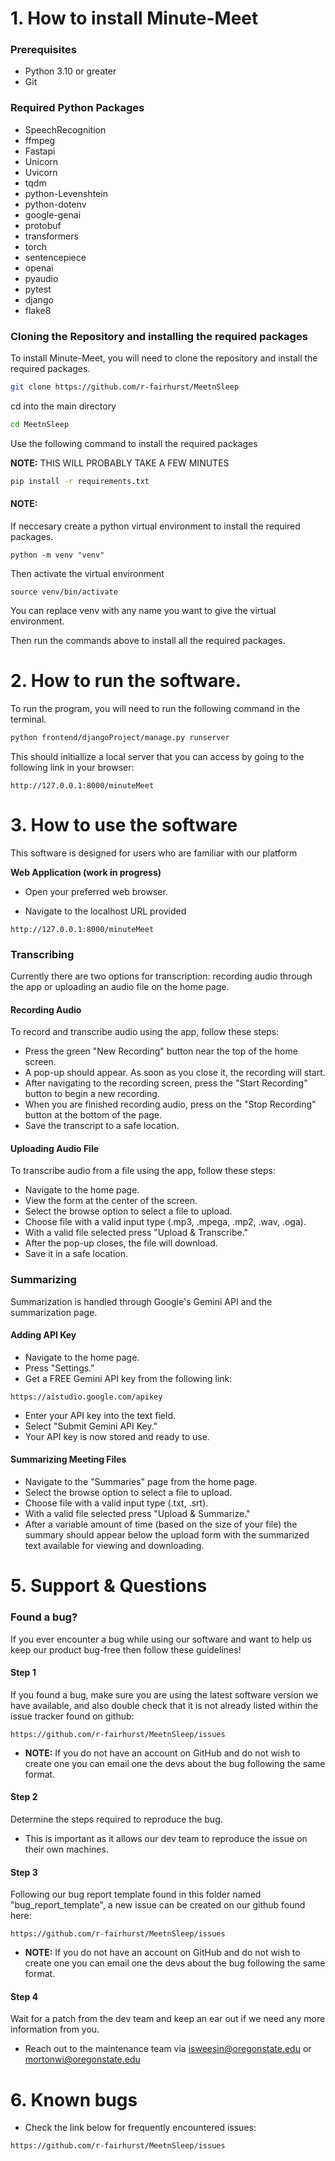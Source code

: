 # 1. How to install Minute-Meet

### Prerequisites
- Python 3.10 or greater
- Git

### Required Python Packages
- SpeechRecognition
- ffmpeg
- Fastapi
- Unicorn
- Uvicorn
- tqdm
- python-Levenshtein
- python-dotenv
- google-genai
- protobuf
- transformers
- torch
- sentencepiece
- openai
- pyaudio
- pytest
- django
- flake8

### Cloning the Repository and installing the required packages
To install Minute-Meet, you will need to clone the repository and install the required packages. 

```bash
git clone https://github.com/r-fairhurst/MeetnSleep
```

cd into the main directory

```bash
cd MeetnSleep
```

Use the following command to install the required packages

**NOTE:** THIS WILL PROBABLY TAKE A FEW MINUTES
```bash
pip install -r requirements.txt
```

#### NOTE:
If neccesary create a python virtual environment to install the required packages.

```
python -m venv "venv"
```

Then activate the virtual environment

```
source venv/bin/activate
```

You can replace venv with any name you want to give the virtual environment.

Then run the commands above to install all the required packages.

# 2. How to run the software.
To run the program, you will need to run the following command in the terminal.

```bash
python frontend/djangoProject/manage.py runserver
```

This should initiallize a local server that you can access by going to the following link in your browser:

```
http://127.0.0.1:8000/minuteMeet
```

# 3. How to use the software

This software is designed for users who are familiar with our platform

**Web Application (work in progress)**

- Open your preferred web browser.

- Navigate to the localhost URL provided

```
http://127.0.0.1:8000/minuteMeet
```

### Transcribing

Currently there are two options for transcription: recording audio through the app or uploading an audio file on the home page.

#### Recording Audio

To record and transcribe audio using the app, follow these steps:

- Press the green "New Recording" button near the top of the home screen.
- A pop-up should appear. As soon as you close it, the recording will start. 
- After navigating to the recording screen, press the "Start Recording" button to begin a new recording.
- When you are finished recording audio, press on the "Stop Recording" button at the bottom of the page.
- Save the transcript to a safe location.

#### Uploading Audio File

To transcribe audio from a file using the app, follow these steps:

- Navigate to the home page.
- View the form at the center of the screen.
- Select the browse option to select a file to upload.
- Choose file with a valid input type (.mp3, .mpega, .mp2, .wav, .oga).
- With a valid file selected press "Upload & Transcribe."
- After the pop-up closes, the file will download.
- Save it in a safe location.

### Summarizing

Summarization is handled through Google's Gemini API and the summarization page.

#### Adding API Key

- Navigate to the home page.
- Press "Settings."
- Get a FREE Gemini API key from the following link:

```
https://aistudio.google.com/apikey
```

- Enter your API key into the text field.
- Select "Submit Gemini API Key."
- Your API key is now stored and ready to use.

#### Summarizing Meeting Files

- Navigate to the "Summaries" page from the home page.
- Select the browse option to select a file to upload.
- Choose file with a valid input type (.txt, .srt).
- With a valid file selected press "Upload & Summarize."
- After a variable amount of time (based on the size of your file) the summary should appear below the upload form with the summarized text available for viewing and downloading.

# 5. Support & Questions

### Found a bug?
If you ever encounter a bug while using our software and want to help us keep our product bug-free then follow these guidelines!

#### Step 1
If you found a bug, make sure you are using the latest software version we have available, and also double check that it is not already listed within the issue tracker found on github: 

```
https://github.com/r-fairhurst/MeetnSleep/issues
```

- **NOTE:** If you do not have an account on GitHub and do not wish to create one you can email one the devs about the bug following the same format.

#### Step 2
Determine the steps required to reproduce the bug.
- This is important as it allows our dev team to reproduce the issue on their own machines.

#### Step 3
Following our bug report template found in this folder named "bug_report_template", a new issue can be created on our github found here: 

```
https://github.com/r-fairhurst/MeetnSleep/issues
```

- **NOTE:** If you do not have an account on GitHub and do not wish to create one you can email one the devs about the bug following the same format.

#### Step 4
Wait for a patch from the dev team and keep an ear out if we need any more information from you.

- Reach out to the maintenance team via isweesin@oregonstate.edu or mortonwi@oregonstate.edu

# 6. Known bugs

- Check the link below for frequently encountered issues:
```
https://github.com/r-fairhurst/MeetnSleep/issues
```
